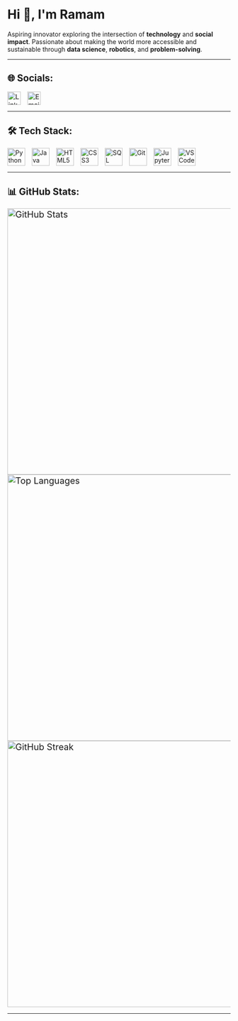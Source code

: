 # Hi 👋, I'm Ramam

Aspiring innovator exploring the intersection of **technology** and **social impact**. Passionate about making the world more accessible and sustainable through **data science**, **robotics**, and **problem-solving**.

---

## 🌐 Socials:

<div style="display: flex; gap: 15px; font-size: 15px;">
  <a href="https://linkedin.com/in/ramam-agarwal-51363716b/" target="_blank">
    <img src="https://img.shields.io/badge/LinkedIn-0077B5?logo=linkedin&logoColor=white" alt="LinkedIn" height="30"/>
  </a>
  <a href="mailto:ramamagarwal1234@gmail.com" target="_blank">
    <img src="https://img.shields.io/badge/Email-D14836?logo=gmail&logoColor=white" alt="Email" height="30"/>
  </a>
</div>

---

## 🛠️ Tech Stack:

<div style="display: flex; flex-wrap: wrap; gap: 15px;">

<img src="https://img.shields.io/badge/Python-3776AB?logo=python&logoColor=white" alt="Python" height="40"/>
<img src="https://img.shields.io/badge/Java-007396?logo=java&logoColor=white" alt="Java" height="40"/>
<img src="https://img.shields.io/badge/HTML5-E34F26?logo=html5&logoColor=white" alt="HTML5" height="40"/>
<img src="https://img.shields.io/badge/CSS3-1572B6?logo=css3&logoColor=white" alt="CSS3" height="40"/>
<img src="https://img.shields.io/badge/SQL-003B57?logo=postgresql&logoColor=white" alt="SQL" height="40"/>
<img src="https://img.shields.io/badge/Git-F05032?logo=git&logoColor=white" alt="Git" height="40"/>
<img src="https://img.shields.io/badge/Jupyter-F37626?logo=jupyter&logoColor=white" alt="Jupyter" height="40"/>
<img src="https://img.shields.io/badge/VS%20Code-007ACC?logo=visual-studio-code&logoColor=white" alt="VS Code" height="40"/>

</div>

---

## 📊 GitHub Stats:

<div style="font-size: 20px;">

<img src="https://github-readme-stats.vercel.app/api?username=RamamAgarwal&show_icons=true&theme=radical" alt="GitHub Stats" width="600"/>

<img src="https://github-readme-stats.vercel.app/api/top-langs/?username=RamamAgarwal&layout=compact&theme=radical" alt="Top Languages" width="600"/>

<img src="https://streak-stats.demolab.com?user=RamamAgarwal&theme=radical&hide_border=true" alt="GitHub Streak" width="600"/>

</div>

---
